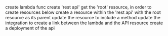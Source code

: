 create lambda func
create 'rest api' 
get the 'root' resource, in order to create resources below
create a resource within the 'rest api' with the root resource as its parent
update the resource to include a method
update the integration to create a link between the lambda and the API resource
create a deployment of the api